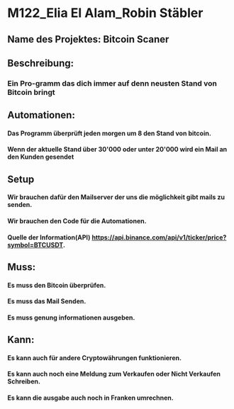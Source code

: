# M122_Elia El Alam_Robin Stäbler
## Name des Projektes: Bitcoin Scaner

## Beschreibung:
### Ein Pro-gramm das dich immer auf denn neusten Stand von Bitcoin bringt 


## Automationen:
#### Das Programm überprüft jeden morgen um 8 den Stand von bitcoin.
#### Wenn der aktuelle Stand über 30'000 oder unter 20'000 wird ein Mail an den Kunden gesendet


## Setup
#### Wir brauchen dafür den Mailserver der uns die möglichkeit gibt mails zu senden.
#### Wir brauchen den Code für die Automationen. 
#### Quelle der Information(API) https://api.binance.com/api/v1/ticker/price?symbol=BTCUSDT.


## Muss:
#### Es muss den Bitcoin überprüfen.
#### Es muss das Mail Senden.
#### Es muss genung informationen ausgeben.


## Kann:
#### Es kann auch für andere Cryptowährungen funktionieren. 
#### Es kann auch noch eine Meldung zum Verkaufen oder Nicht Verkaufen Schreiben.
#### Es kann die ausgabe auch noch in Franken umrechnen.